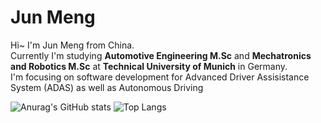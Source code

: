 # Jun Meng
Hi~ I'm Jun Meng from China.  
Currently I'm studying **Automotive Engineering M.Sc** and **Mechatronics and Robotics M.Sc** at **Technical University of Munich** in Germany.  
I'm focusing on software development for Advanced Driver Assisistance System (ADAS) as well as Autonomous Driving

![Anurag's GitHub stats](https://github-readme-stats.vercel.app/api?username=junmeng6025&show_icons=true&hide=prs)
![Top Langs](https://github-readme-stats.vercel.app/api/top-langs/?username=junmeng6025&layout=compact&hide=jupyter%20notebook)

<!---
junmeng6025/junmeng6025 is a ✨ special ✨ repository because its `README.md` (this file) appears on your GitHub profile.
You can click the Preview link to take a look at your changes.
--->
